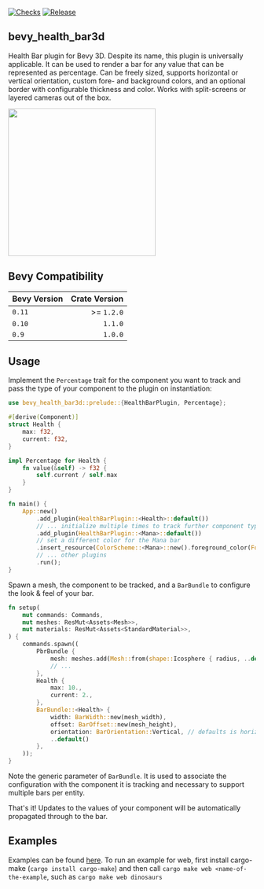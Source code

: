 [![Checks](https://github.com/sparten11740/bevy_health_bar3d/actions/workflows/checks.yml/badge.svg)](https://github.com/sparten11740/bevy_health_bar3d/actions/workflows/checks.yml) [![Release](https://github.com/sparten11740/bevy_health_bar3d/actions/workflows/release.yml/badge.svg)](https://github.com/sparten11740/bevy_health_bar3d/actions/workflows/release.yml)

## bevy_health_bar3d

Health Bar plugin for Bevy 3D. Despite its name, this plugin is universally applicable. It can be used to render a bar
for any value that can be represented as percentage. Can be freely sized, supports horizontal or vertical orientation,
custom fore- and background colors, and an optional border with configurable thickness and color. Works with split-screens
or layered cameras out of the box.

<img src="https://github.com/sparten11740/bevy_health_bar3d/assets/2863630/31c50809-30f0-45fc-8639-054db7c96429" width="300" />

## Bevy Compatibility

| Bevy Version | Crate Version |
| ------------ | ------------: |
| `0.11`       |    >= `1.2.0` |
| `0.10`       |       `1.1.0` |
| `0.9`        |       `1.0.0` |

## Usage

Implement the `Percentage` trait for the component you want to track and pass the type of your component
to the plugin on instantiation:

```rust
use bevy_health_bar3d::prelude::{HealthBarPlugin, Percentage};

#[derive(Component)]
struct Health {
    max: f32,
    current: f32,
}

impl Percentage for Health {
    fn value(&self) -> f32 {
        self.current / self.max
    }
}

fn main() {
    App::new()
        .add_plugin(HealthBarPlugin::<Health>::default())
        // ... initialize multiple times to track further component types
        .add_plugin(HealthBarPlugin::<Mana>::default())
        // set a different color for the Mana bar
        .insert_resource(ColorScheme::<Mana>::new().foreground_color(ForegroundColor::Static(Color::BLUE)))
        // ... other plugins
        .run();
}
```

Spawn a mesh, the component to be tracked, and a `BarBundle` to configure the look & feel of your bar.

```rust
fn setup(
    mut commands: Commands,
    mut meshes: ResMut<Assets<Mesh>>,
    mut materials: ResMut<Assets<StandardMaterial>>,
) {
    commands.spawn((
        PbrBundle {
            mesh: meshes.add(Mesh::from(shape::Icosphere { radius, ..default() })),
            // ...
        },
        Health {
            max: 10.,
            current: 2.,
        },
        BarBundle::<Health> {
            width: BarWidth::new(mesh_width),
            offset: BarOffset::new(mesh_height),
            orientation: BarOrientation::Vertical, // defaults is horizontal
            ..default()
        },
    ));
}
```

Note the generic parameter of `BarBundle`. It is used to associate the configuration with the component it is tracking
and necessary to support multiple bars per entity.

That's it! Updates to the values of your component will be automatically propagated through to the bar.

## Examples

Examples can be found [here](https://github.com/sparten11740/bevy_health_bar3d/tree/main/examples).
To run an example for web, first install cargo-make (`cargo install cargo-make`) and then call
`cargo make web <name-of-the-example`, such as `cargo make web dinosaurs`
